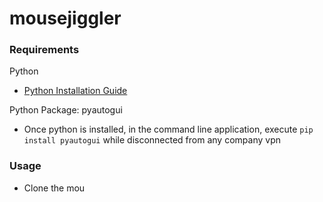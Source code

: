 # mousejiggler

### Requirements
Python
* [Python Installation Guide](https://realpython.com/installing-python/)

Python Package: pyautogui
* Once python is installed, in the command line application, execute ``` pip install pyautogui ``` while disconnected from any company vpn

### Usage
* Clone the mou

